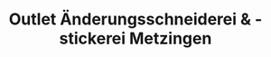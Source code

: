 ---
title: "Outlet Änderungsschneiderei & -stickerei Metzingen"
url: /metzingen/outlet-aenderungsschneiderei-und-stickerei-metzingen/
shop: Schneiderei
---